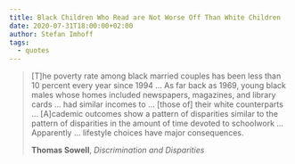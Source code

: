 ```yaml
---
title: Black Children Who Read are Not Worse Off Than White Children
date: 2020-07-31T18:00:00+02:00
author: Stefan Imhoff
tags:
  - quotes
---
```


> [T]he poverty rate among black married couples has been less than 10 percent every year since 1994 … As far back as 1969, young black males whose homes included newspapers, magazines, and library cards … had similar incomes to … [those of] their white counterparts … [A]cademic outcomes show a pattern of disparities similar to the pattern of disparities in the amount of time devoted to schoolwork … Apparently … lifestyle choices have major consequences.
>
> **Thomas Sowell**, _Discrimination and Disparities_
